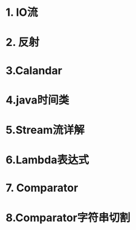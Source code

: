 # 1. IO流







# 2. 反射











# 3.Calandar







# 4.java时间类







# 5.Stream流详解

# 6.Lambda表达式

# 7. Comparator











# 8.Comparator字符串切割





































































































































































































































